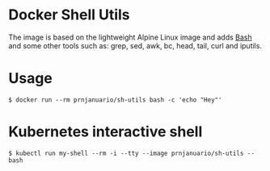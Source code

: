 # Docker Shell Utils

The image is based on the lightweight Alpine Linux image and adds [Bash](https://www.gnu.org/software/bash/) and some other tools such as: grep, sed, awk, bc, head, tail, curl and iputils.

# Usage

    $ docker run --rm prnjanuario/sh-utils bash -c 'echo "Hey"'

# Kubernetes interactive shell

    $ kubectl run my-shell --rm -i --tty --image prnjanuario/sh-utils -- bash
